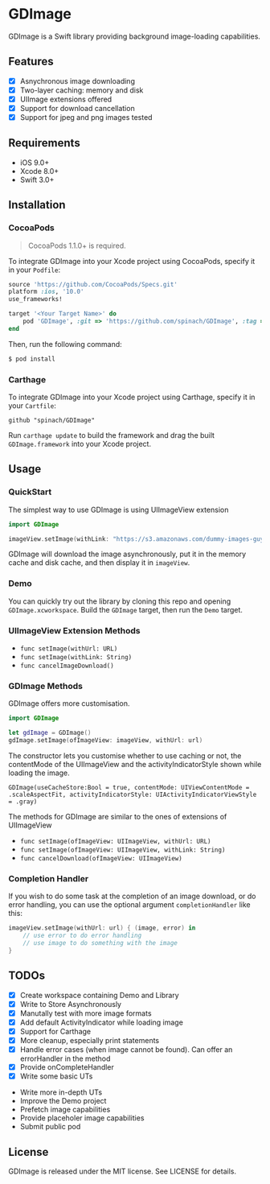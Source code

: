 # GDImage

GDImage is a Swift library providing background image-loading capabilities.

## Features

- [x] Asnychronous image downloading
- [x] Two-layer caching: memory and disk
- [x] UIImage extensions offered
- [x] Support for download cancellation 
- [x] Support for jpeg and png images tested

## Requirements

- iOS 9.0+
- Xcode 8.0+
- Swift 3.0+

## Installation

### CocoaPods

> CocoaPods 1.1.0+ is required.

To integrate GDImage into your Xcode project using CocoaPods, specify it in your `Podfile`:

```ruby
source 'https://github.com/CocoaPods/Specs.git'
platform :ios, '10.0'
use_frameworks!

target '<Your Target Name>' do
    pod 'GDImage', :git => 'https://github.com/spinach/GDImage', :tag => '1.0.6'
end
```

Then, run the following command:

```bash
$ pod install
```

### Carthage


To integrate GDImage into your Xcode project using Carthage, specify it in your `Cartfile`:

```ogdl
github "spinach/GDImage"
```

Run `carthage update` to build the framework and drag the built `GDImage.framework` into your Xcode project.


## Usage

### QuickStart

The simplest way to use GDImage is using UIImageView extension

```swift
import GDImage

imageView.setImage(withLink: "https://s3.amazonaws.com/dummy-images-guy/algolia-logo.jpg")
```
GDImage will download the image asynchronously, put it in the memory cache and disk cache, and then display it in `imageView`.

### Demo
You can quickly try out the library by cloning this repo and opening `GDImage.xcworkspace`. Build the `GDImage` target, then run the `Demo` target.

### UIImageView Extension Methods

- `func setImage(withUrl: URL)`
- `func setImage(withLink: String)`
- `func cancelImageDownload()`

### GDImage Methods

GDImage offers more customisation.

```swift
import GDImage

let gdImage = GDImage()
gdImage.setImage(ofImageView: imageView, withUrl: url)

```
The constructor lets you customise whether to use caching or not, the contentMode of the UIImageView and the activityIndicatorStyle shown while loading the image.

`GDImage(useCacheStore:Bool = true, contentMode: UIViewContentMode = .scaleAspectFit, activityIndicatorStyle: UIActivityIndicatorViewStyle = .gray)`

The methods for GDImage are similar to the ones of extensions of UIImageView

- `func setImage(ofImageView: UIImageView, withUrl: URL)`
- `func setImage(ofImageView: UIImageView, withLink: String)`
- `func cancelDownload(ofImageView: UIImageView)`

### Completion Handler
If you wish to do some task at the completion of an image download, or do error handling, you can use the optional argument `completionHandler` like this:

```swift
imageView.setImage(withUrl: url) { (image, error) in
    // use error to do error handling
    // use image to do something with the image
}

```

## TODOs
- [x] Create workspace containing Demo and Library
- [x] Write to Store Asynchronously
- [x] Manutally test with more image formats
- [x] Add default ActivityIndicator while loading image
- [x] Support for Carthage
- [x] More cleanup, especially print statements
- [x] Handle error cases (when image cannot be found). Can offer an errorHandler in the method
- [x] Provide onCompleteHandler
- [x] Write some basic UTs
- Write more in-depth UTs
- Improve the Demo project
- Prefetch image capabilities
- Provide placeholer image capabilities
- Submit public pod

## License

GDImage is released under the MIT license. See LICENSE for details.
